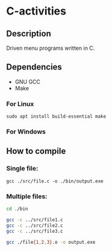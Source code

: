 # C-activities

## Description

Driven menu programs written in C.

## Dependencies

- GNU GCC
- Make

### For Linux

`sudo apt install build-essential make`

### For Windows


## How to compile

### Single file:

`gcc ./src/file.c -o ./bin/output.exe`

### Multiple files:

```sh
cd ./bin

gcc -c ../src/file1.c
gcc -c ../src/file2.c
gcc -c ../src/file3.c

gcc ./file{1,2,3}.o -o output.exe
```